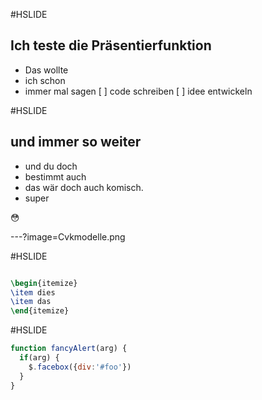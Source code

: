 #HSLIDE
## Ich teste die Präsentierfunktion

* Das wollte
* ich schon 
* immer mal sagen
[ ] code schreiben
[ ] idee entwickeln

#HSLIDE

## und immer so weiter

* und du doch 
* bestimmt auch
* das wär doch auch komisch.
* super 

:flushed:

---?image=Cvkmodelle.png

#HSLIDE

```latex

\begin{itemize}
\item dies
\item das
\end{itemize}
```

#HSLIDE
```javascript
function fancyAlert(arg) {
  if(arg) {
    $.facebox({div:'#foo'})
  }
}
```
